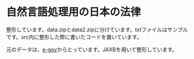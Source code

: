 # 自然言語処理用の日本の法律

整形しています。data.zipとdata2.zipに分けています。txtファイルはサンプルです。src内に整形した際に書いたコードを置いています。

元のデータは、[e-gov](https://elaws.e-gov.go.jp/download/)からとっています。JAXBを用いて整形しています。
